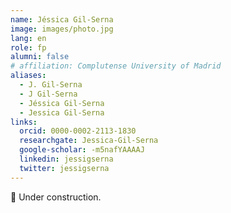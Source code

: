 ```yaml
---
name: Jéssica Gil-Serna
image: images/photo.jpg
lang: en
role: fp
alumni: false
# affiliation: Complutense University of Madrid
aliases:
  - J. Gil-Serna
  - J Gil-Serna
  - Jéssica Gil-Serna
  - Jessica Gil-Serna
links:
  orcid: 0000-0002-2113-1830
  researchgate: Jessica-Gil-Serna
  google-scholar: -m5nafYAAAAJ
  linkedin: jessigserna
  twitter: jessigserna
---
```


🚧 Under construction.
